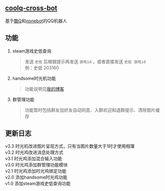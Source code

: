 ## [coolq-cross-bot](https://github.com/kizx/coolq-cross-bot)
基于[酷Q](https://cqp.cc/)和[nonebot](https://nonebot.cqp.moe/)的QQ机器人

## 功能
1. steam游戏史低查询
    > 发送 `史低` 后根据提示再发送 `游戏id` ，或者直接发送 `史低 游戏id`  
    例：史低 203160
2. handsome时光机功能
    > 功能说明见[我的博客](https://www.2bboy.com/archives/124.html)  
3. 群管理功能
    > 功能暂时包括群友加好友自动同意、入群欢迎和退群提示、清除图片缓存
                  

## 更新日志
v3.3 时光机改进图片呈现方式，只有当图片数量大于1时才使用相簿  
v3.2 时光鸡改进消息处理方式  
v3.1 时光鸡添加混合输入功能  
v3.0 时光鸡添加群管理功能模块  
v2.1 时光鸡添加时光鸡绑定功能  
v2.0 添加handsome时光鸡功能  
v1.0 添加steam游戏史低查询功能